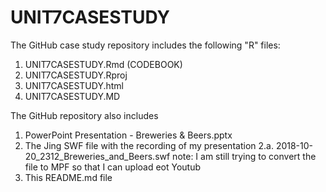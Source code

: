 # UNIT7CASESTUDY

The GitHub case study repository includes the following "R" files:
1. UNIT7CASESTUDY.Rmd (CODEBOOK)
2. UNIT7CASESTUDY.Rproj
3. UNIT7CASESTUDY.html 
4. UNIT7CASESTUDY.MD

The GitHub repository also includes
1. PowerPoint Presentation - Breweries & Beers.pptx
2. The Jing SWF file with the recording of my presentation
    2.a. 2018-10-20_2312_Breweries_and_Beers.swf 
     note:  I am still trying to convert the file to MPF so that I can upload eot Youtub
3. This README.md file
 
